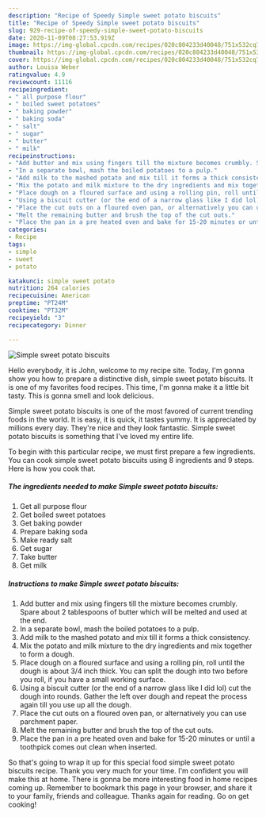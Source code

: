 ```yaml
---
description: "Recipe of Speedy Simple sweet potato biscuits"
title: "Recipe of Speedy Simple sweet potato biscuits"
slug: 929-recipe-of-speedy-simple-sweet-potato-biscuits
date: 2020-11-09T08:27:53.919Z
image: https://img-global.cpcdn.com/recipes/020c804233d40048/751x532cq70/simple-sweet-potato-biscuits-recipe-main-photo.jpg
thumbnail: https://img-global.cpcdn.com/recipes/020c804233d40048/751x532cq70/simple-sweet-potato-biscuits-recipe-main-photo.jpg
cover: https://img-global.cpcdn.com/recipes/020c804233d40048/751x532cq70/simple-sweet-potato-biscuits-recipe-main-photo.jpg
author: Louisa Weber
ratingvalue: 4.9
reviewcount: 11116
recipeingredient:
- " all purpose flour"
- " boiled sweet potatoes"
- " baking powder"
- " baking soda"
- " salt"
- " sugar"
- " butter"
- " milk"
recipeinstructions:
- "Add butter and mix using fingers till the mixture becomes crumbly. Spare about 2 tablespoons of butter which will be melted and used at the end."
- "In a separate bowl, mash the boiled potatoes to a pulp."
- "Add milk to the mashed potato and mix till it forms a thick consistency."
- "Mix the potato and milk mixture to the dry ingredients and mix together to form a dough."
- "Place dough on a floured surface and using a rolling pin, roll until the dough is about 3/4 inch thick. You can split the dough into two before you roll, if you have a small working surface."
- "Using a biscuit cutter (or the end of a narrow glass like I did lol) cut the dough into rounds. Gather the left over dough and repeat the process again till you use up all the dough."
- "Place the cut outs on a floured oven pan, or alternatively you can use parchment paper."
- "Melt the remaining butter and brush the top of the cut outs."
- "Place the pan in a pre heated oven and bake for 15-20 minutes or until a toothpick comes out clean when inserted."
categories:
- Recipe
tags:
- simple
- sweet
- potato

katakunci: simple sweet potato 
nutrition: 264 calories
recipecuisine: American
preptime: "PT24M"
cooktime: "PT32M"
recipeyield: "3"
recipecategory: Dinner

---
```



![Simple sweet potato biscuits](https://img-global.cpcdn.com/recipes/020c804233d40048/751x532cq70/simple-sweet-potato-biscuits-recipe-main-photo.jpg)

Hello everybody, it is John, welcome to my recipe site. Today, I'm gonna show you how to prepare a distinctive dish, simple sweet potato biscuits. It is one of my favorites food recipes. This time, I'm gonna make it a little bit tasty. This is gonna smell and look delicious.

Simple sweet potato biscuits is one of the most favored of current trending foods in the world. It is easy, it is quick, it tastes yummy. It is appreciated by millions every day. They're nice and they look fantastic. Simple sweet potato biscuits is something that I've loved my entire life.




To begin with this particular recipe, we must first prepare a few ingredients. You can cook simple sweet potato biscuits using 8 ingredients and 9 steps. Here is how you cook that.

<!--inarticleads1-->

##### The ingredients needed to make Simple sweet potato biscuits:

1. Get  all purpose flour
1. Get  boiled sweet potatoes
1. Get  baking powder
1. Prepare  baking soda
1. Make ready  salt
1. Get  sugar
1. Take  butter
1. Get  milk




<!--inarticleads2-->

##### Instructions to make Simple sweet potato biscuits:

1. Add butter and mix using fingers till the mixture becomes crumbly. Spare about 2 tablespoons of butter which will be melted and used at the end.
1. In a separate bowl, mash the boiled potatoes to a pulp.
1. Add milk to the mashed potato and mix till it forms a thick consistency.
1. Mix the potato and milk mixture to the dry ingredients and mix together to form a dough.
1. Place dough on a floured surface and using a rolling pin, roll until the dough is about 3/4 inch thick. You can split the dough into two before you roll, if you have a small working surface.
1. Using a biscuit cutter (or the end of a narrow glass like I did lol) cut the dough into rounds. Gather the left over dough and repeat the process again till you use up all the dough.
1. Place the cut outs on a floured oven pan, or alternatively you can use parchment paper.
1. Melt the remaining butter and brush the top of the cut outs.
1. Place the pan in a pre heated oven and bake for 15-20 minutes or until a toothpick comes out clean when inserted.




So that's going to wrap it up for this special food simple sweet potato biscuits recipe. Thank you very much for your time. I'm confident you will make this at home. There is gonna be more interesting food in home recipes coming up. Remember to bookmark this page in your browser, and share it to your family, friends and colleague. Thanks again for reading. Go on get cooking!

